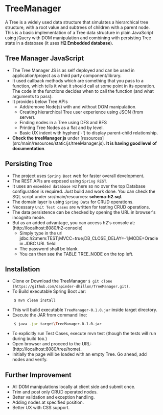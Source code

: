 # TreeManager
A Tree is a widely used data structure that simulates a hierarchical tree structure, with a root value and subtrees of children with a parent node.
This is a basic implementation of a Tree data structure in plain JavaScript using jQuery with DOM manipulation and combining with persisting Tree state in a database (it uses **H2 Embedded database**).

## Tree Manager JavaScript
- The Tree Manager JS is as self deployed and can be used in application/project as a third party component/library.
- It used callback methods which are something that you pass to a function, which tells it what it should call at some point in its operation. The code in the functions decides when to call the function (and what arguments to pass).
- It provides below Tree APIs
    - Add/remove Node(s) with and without DOM manipulation.
    - Creating hierarchical Tree user experience using JSON (from server).
    - Finding nodes in a Tree using DFS and BFS
    - Printing Tree Nodes as a flat and by level.
    - Basic UX indent with hyphen('-') to display parent-child relationship. 
- **Check the treeManager.js** under [resources] (src/main/resources/static/js/treeManager.js). **It is having good level of documentation**.


## Persisting Tree
- The project uses `Spring Boot` web for faster overall development.
- The REST APIs are exposed using `Spring REST`.
- It uses an `embedded database H2` here so no over the top Database configuration is required. Just build and work done. You can check the SQL script under src/main/resources: **schema-h2.sql**.
- The domain layer is using `Spring Data` for CRUD operations.
- Necessary `Unit Test cases` are written for testing CRUD operations.
- The data persistence can be checked by opening the URL in browser's incognito mode.
- But as an added advantage, you can access h2's console at: (http://localhost:8080/h2-console)
    - Simply type in the url jdbc:h2:mem:TEST;MVCC=true;DB_CLOSE_DELAY=-1;MODE=Oracle in JDBC URL field
    - The password shall be blank.
    - You can then see the TABLE TREE_NODE on the top left.


## Installation
- Clone or Download the TreeManager `$ git clone (https://github.com/dapinder-dhillon/TreeManager.git)`.
- To Build executable Spring Boot Jar:
```bash
    $ mvn clean install
```
- This will build executable `TreeManager-0.1.0.jar` inside target directory.
- Execute the JAR from command line:
```bash
    $ java -jar target\TreeManager-0.1.0.jar 
```
- To explicitly run Test Cases, execute mvn test (though the tests will run during build too.)
- Open browser and proceed to the URL: (http://localhost:8080/tree/home).
- Initially the page will be loaded with an empty Tree. Go ahead, add nodes and verify.

## Further Improvement
- All DOM manipulations locally at client side and submit once.
- Trim and post only CRUD operated nodes.
- Better validation and exception handling.
- Adding nodes at specified position.
- Better UX with CSS support.
